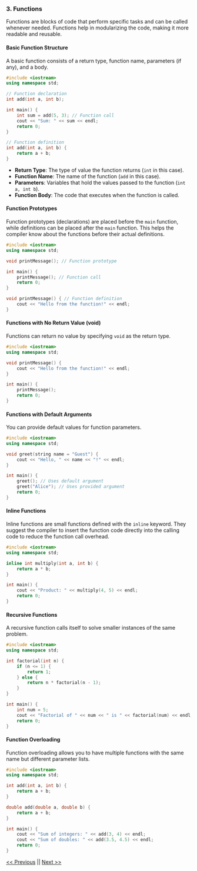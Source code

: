 ### 3. Functions

Functions are blocks of code that perform specific tasks and can be called whenever needed. Functions help in modularizing the code, making it more readable and reusable.

#### Basic Function Structure

A basic function consists of a return type, function name, parameters (if any), and a body.

```cpp
#include <iostream>
using namespace std;

// Function declaration
int add(int a, int b);

int main() {
    int sum = add(5, 3); // Function call
    cout << "Sum: " << sum << endl;
    return 0;
}

// Function definition
int add(int a, int b) {
    return a + b;
}
```

- **Return Type**: The type of value the function returns (`int` in this case).
- **Function Name**: The name of the function (`add` in this case).
- **Parameters**: Variables that hold the values passed to the function (`int a, int b`).
- **Function Body**: The code that executes when the function is called.

#### Function Prototypes

Function prototypes (declarations) are placed before the `main` function, while definitions can be placed after the `main` function. This helps the compiler know about the functions before their actual definitions.

```cpp
#include <iostream>
using namespace std;

void printMessage(); // Function prototype

int main() {
    printMessage(); // Function call
    return 0;
}

void printMessage() { // Function definition
    cout << "Hello from the function!" << endl;
}
```

#### Functions with No Return Value (void)

Functions can return no value by specifying `void` as the return type.

```cpp
#include <iostream>
using namespace std;

void printMessage() {
    cout << "Hello from the function!" << endl;
}

int main() {
    printMessage();
    return 0;
}
```

#### Functions with Default Arguments

You can provide default values for function parameters.

```cpp
#include <iostream>
using namespace std;

void greet(string name = "Guest") {
    cout << "Hello, " << name << "!" << endl;
}

int main() {
    greet(); // Uses default argument
    greet("Alice"); // Uses provided argument
    return 0;
}
```

#### Inline Functions

Inline functions are small functions defined with the `inline` keyword. They suggest the compiler to insert the function code directly into the calling code to reduce the function call overhead.

```cpp
#include <iostream>
using namespace std;

inline int multiply(int a, int b) {
    return a * b;
}

int main() {
    cout << "Product: " << multiply(4, 5) << endl;
    return 0;
}
```

#### Recursive Functions

A recursive function calls itself to solve smaller instances of the same problem.

```cpp
#include <iostream>
using namespace std;

int factorial(int n) {
    if (n <= 1) {
        return 1;
    } else {
        return n * factorial(n - 1);
    }
}

int main() {
    int num = 5;
    cout << "Factorial of " << num << " is " << factorial(num) << endl;
    return 0;
}
```

#### Function Overloading

Function overloading allows you to have multiple functions with the same name but different parameter lists.

```cpp
#include <iostream>
using namespace std;

int add(int a, int b) {
    return a + b;
}

double add(double a, double b) {
    return a + b;
}

int main() {
    cout << "Sum of integers: " << add(3, 4) << endl;
    cout << "Sum of doubles: " << add(3.5, 4.5) << endl;
    return 0;
}
```

[&lt;&lt; Previous](./2.README.md) || [Next &gt;&gt;](./4.README.md)
